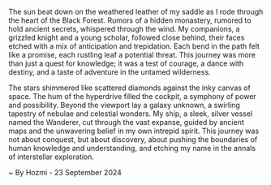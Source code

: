 
The sun beat down on the weathered leather of my saddle as I rode through the heart of the Black Forest. Rumors of a hidden monastery, rumored to hold ancient secrets, whispered through the wind. My companions, a grizzled knight and a young scholar, followed close behind, their faces etched with a mix of anticipation and trepidation. Each bend in the path felt like a promise, each rustling leaf a potential threat. This journey was more than just a quest for knowledge; it was a test of courage, a dance with destiny, and a taste of adventure in the untamed wilderness.

The stars shimmered like scattered diamonds against the inky canvas of space. The hum of the hyperdrive filled the cockpit, a symphony of power and possibility. Beyond the viewport lay a galaxy unknown, a swirling tapestry of nebulae and celestial wonders. My ship, a sleek, silver vessel named the Wanderer, cut through the vast expanse, guided by ancient maps and the unwavering belief in my own intrepid spirit. This journey was not about conquest, but about discovery, about pushing the boundaries of human knowledge and understanding, and etching my name in the annals of interstellar exploration. 

~ By Hozmi - 23 September 2024

